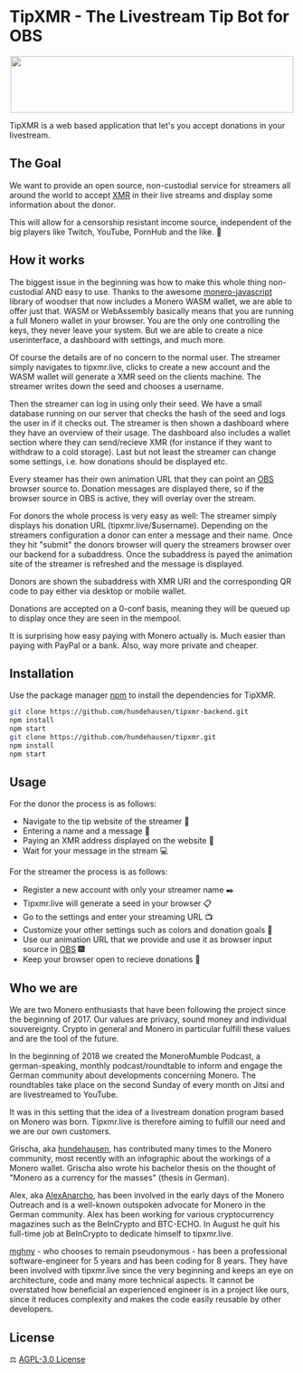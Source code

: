 # TipXMR - The Livestream Tip Bot for OBS

<p align="center">
  <img width="500" height="100" src="https://raw.githubusercontent.com/hundehausen/tipxmr/Readme/src/images/tipxmr-live.png">
</p>

TipXMR is a web based application that let's you accept donations in your livestream.

## The Goal

We want to provide an open source, non-custodial service for streamers all around the world to accept [XMR](https://www.getmonero.org) in their live streams and display some information about the donor.

This will allow for a censorship resistant income source, independent of the big players like Twitch, YouTube, PornHub and the like. :speak_no_evil:

## How it works

The biggest issue in the beginning was how to make this whole thing non-custodial AND easy to use. Thanks to the awesome [monero-javascript](https://github.com/monero-ecosystem/monero-javascript) library of woodser that now includes a Monero WASM wallet, we are able to offer just that. WASM or WebAssembly basically means that you are running a full Monero wallet in your browser. You are the only one controlling the keys, they never leave your system. But we are able to create a nice userinterface, a dashboard with settings, and much more.

Of course the details are of no concern to the normal user. The streamer simply navigates to tipxmr.live, clicks to create a new account and the WASM wallet will generate a XMR seed on the clients machine. The streamer writes down the seed and chooses a username.

Then the streamer can log in using only their seed. We have a small database running on our server that checks the hash of the seed and logs the user in if it checks out. The streamer is then shown a dashboard where they have an overview of their usage. The dashboard also includes a wallet section where they can send/recieve XMR (for instance if they want to withdraw to a cold storage). Last but not least the streamer can change some settings, i.e. how donations should be displayed etc.

Every steamer has their own animation URL that they can point an [OBS](https://obsproject.com/) browser source to. Donation messages are displayed there, so if the browser source in OBS is active, they will overlay over the stream.

For donors the whole process is very easy as well: The streamer simply displays his donation URL (tipxmr.live/\$username). Depending on the streamers configuration a donor can enter a message and their name. Once they hit "submit" the donors browser will query the streamers browser over our backend for a subaddress. Once the subaddress is payed the animation site of the streamer is refreshed and the message is displayed.

Donors are shown the subaddress with XMR URI and the corresponding QR code to pay either via desktop or mobile wallet.

Donations are accepted on a 0-conf basis, meaning they will be queued up to display once they are seen in the mempool.

It is surprising how easy paying with Monero actually is. Much easier than paying with PayPal or a bank. Also, way more private and cheaper.

## Installation

Use the package manager [npm](https://www.npmjs.com/) to install the dependencies for TipXMR.

```bash
git clone https://github.com/hundehausen/tipxmr-backend.git
npm install
npm start
git clone https://github.com/hundehausen/tipxmr.git
npm install
npm start
```

## Usage

For the donor the process is as follows:

- Navigate to the tip website of the streamer :eyes:
- Entering a name and a message :speech_balloon:
- Paying an XMR address displayed on the website :money_with_wings:
- Wait for your message in the stream :computer:

For the streamer the process is as follows:

- Register a new account with only your streamer name :black_nib:
- Tipxmr.live will generate a seed in your browser :clipboard:
- Go to the settings and enter your streaming URL :tv:
- Customize your other settings such as colors and donation goals :wrench:
- Use our animation URL that we provide and use it as browser input source in [OBS](https://obsproject.com/) :fireworks:
- Keep your browser open to recieve donations :money_with_wings:

## Who we are

We are two Monero enthusiasts that have been following the project since the beginning of 2017. Our values are privacy, sound money and individual souvereignty. Crypto in general and Monero in particular fulfill these values and are the tool of the future.

In the beginning of 2018 we created the MoneroMumble Podcast, a german-speaking, monthly podcast/roundtable to inform and engage the German community about developments concerning Monero. The roundtables take place on the second Sunday of every month on Jitsi and are livestreamed to YouTube.

It was in this setting that the idea of a livestream donation program based on Monero was born. Tipxmr.live is therefore aiming to fulfill our need and we are our own customers.

Grischa, aka [hundehausen](https://github.com/hundehausen), has contributed many times to the Monero community, most recently with an infographic about the workings of a Monero wallet. Grischa also wrote his bachelor thesis on the thought of "Monero as a currency for the masses" (thesis in German).

Alex, aka [AlexAnarcho](https://github.com/AlexAnarcho), has been involved in the early days of the Monero Outreach and is a well-known outspoken advocate for Monero in the German community. Alex has been working for various cryptocurrency magazines such as the BeInCrypto and BTC-ECHO. In August he quit his full-time job at BeInCrypto to dedicate himself to tipxmr.live.

[mghny](https://github.com/mghny) - who chooses to remain pseudonymous - has been a professional software-engineer for 5 years and has been coding for 8 years. They have been involved with tipxmr.live since the very beginning and keeps an eye on architecture, code and many more technical aspects. It cannot be overstated how beneficial an experienced engineer is in a project like ours, since it reduces complexity and makes the code easily reusable by other developers.

## License

:balance_scale: [AGPL-3.0 License](https://github.com/hundehausen/tipxmr/blob/master/LICENSE)
